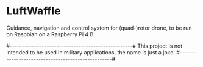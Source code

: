 # LuftWaffle
Guidance, navigation and control system for (quad-)rotor drone, to be run on Raspbian on a Raspberry Pi 4 B.

#--------------------------------------------------#
This project is not intended to be used in military applications, the name is just a joke.
#--------------------------------------------------#
